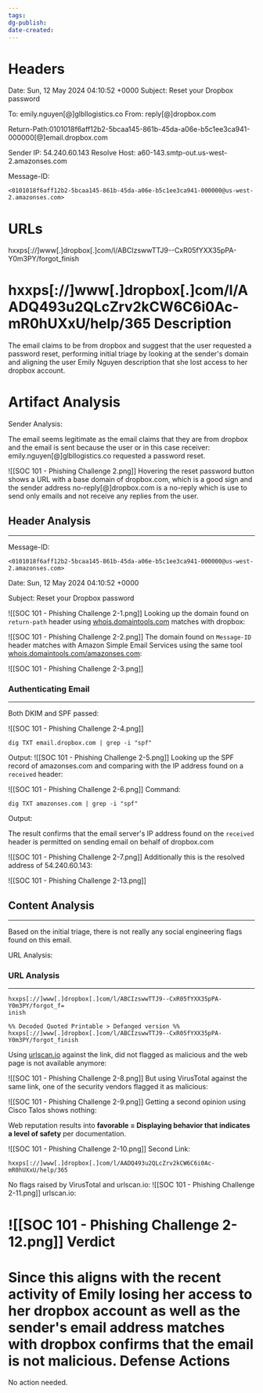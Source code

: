```yaml
---
tags: 
dg-publish: 
date-created:
---
```

Headers
======================================
Date: Sun, 12 May 2024 04:10:52 +0000
Subject: Reset your Dropbox password

To: emily.nguyen[@]glbllogistics.co
From: reply[@]dropbox.com

Return-Path:0101018f6aff12b2-5bcaa145-861b-45da-a06e-b5c1ee3ca941-000000[@]email.dropbox.com

Sender IP: 54.240.60.143
Resolve Host: a60-143.smtp-out.us-west-2.amazonses.com 

Message-ID:
```
<0101018f6aff12b2-5bcaa145-861b-45da-a06e-b5c1ee3ca941-000000@us-west-2.amazonses.com>
```

URLs
=======================================
hxxps[://]www[.]dropbox[.]com/l/ABCIzswwTTJ9--CxR05fYXX35pPA-Y0m3PY/forgot_finish

hxxps[://]www[.]dropbox[.]com/l/AADQ493u2QLcZrv2kCW6C6i0Ac-mR0hUXxU/help/365
Description
======================================
The email claims to be from dropbox and suggest that the user requested a password reset, performing initial triage by looking at the sender's domain and aligning the user Emily Nguyen description that she lost access to her dropbox account.

Artifact Analysis
======================================
Sender Analysis:

The email seems legitimate as the email claims that they are from dropbox and the email is sent because the user or in this case receiver: emily.nguyen[@]glbllogistics.co requested a password reset.

![[SOC 101 - Phishing Challenge 2.png]]
Hovering the reset password button shows a URL with a base domain of dropbox.com, which is a good sign and the sender address no-reply[@]dropbox.com is a no-reply which is use to send only emails and not receive any replies from the user.
## Header Analysis
---
Message-ID:
```
<0101018f6aff12b2-5bcaa145-861b-45da-a06e-b5c1ee3ca941-000000@us-west-2.amazonses.com>
```

Date: Sun, 12 May 2024 04:10:52 +0000

Subject: Reset your Dropbox password

![[SOC 101 - Phishing Challenge 2-1.png]]
Looking up the domain found on `return-path` header using [whois.domaintools.com](whois.domaintools.com) matches with dropbox:

![[SOC 101 - Phishing Challenge 2-2.png]]
The domain found on `Message-ID` header matches with Amazon Simple Email Services using the same tool [whois.domaintools.com/amazonses.com](https://whois.domaintools.com/amazonses.com):

![[SOC 101 - Phishing Challenge 2-3.png]]
### Authenticating Email
---
Both DKIM and SPF passed:

![[SOC 101 - Phishing Challenge 2-4.png]]
```
dig TXT email.dropbox.com | grep -i "spf"
```

Output:
![[SOC 101 - Phishing Challenge 2-5.png]]
Looking up the SPF record of amazonses.com and comparing with the IP address found on a `received` header:

![[SOC 101 - Phishing Challenge 2-6.png]]
Command:

```
dig TXT amazonses.com | grep -i "spf"
```

Output:

The result confirms that the email server's IP address found on the `received` header is permitted on sending email on behalf of dropbox.com

![[SOC 101 - Phishing Challenge 2-7.png]]
Additionally this is the resolved address of 54.240.60.143:

![[SOC 101 - Phishing Challenge 2-13.png]]
## Content Analysis
---
Based on the initial triage, there is not really any social engineering flags found on this email.

URL Analysis:

### URL Analysis
---
```
hxxps[://]www[.]dropbox[.]com/l/ABCIzswwTTJ9--CxR05fYXX35pPA-Y0m3PY/forgot_f=
inish

%% Decoded Quoted Printable > Defanged version %%
hxxps[://]www[.]dropbox[.]com/l/ABCIzswwTTJ9--CxR05fYXX35pPA-Y0m3PY/forgot_finish
```

Using [urlscan.io](urlscan.io) against the link, did not flagged as malicious and the web page is not available anymore:

![[SOC 101 - Phishing Challenge 2-8.png]]
But using VirusTotal against the same link, one of the security vendors flagged it as malicious:

![[SOC 101 - Phishing Challenge 2-9.png]]
Getting a second opinion using Cisco Talos shows nothing:

Web reputation results into **favorable = Displaying behavior that indicates a level of safety** per documentation.

![[SOC 101 - Phishing Challenge 2-10.png]]
Second Link:

```
hxxps[://]www[.]dropbox[.]com/l/AADQ493u2QLcZrv2kCW6C6i0Ac-mR0hUXxU/help/365
```

No flags raised by VirusTotal and urlscan.io:
![[SOC 101 - Phishing Challenge 2-11.png]]
urlscan.io:

![[SOC 101 - Phishing Challenge 2-12.png]]
Verdict
======================================
Since this aligns with the recent activity of Emily losing her access to her dropbox account as well as the sender's email address matches with dropbox confirms that the email is not malicious.
Defense Actions
======================================
No action needed.
